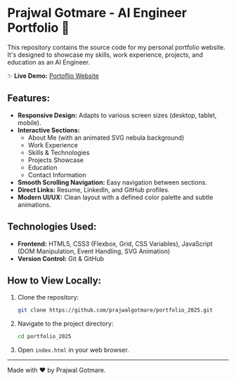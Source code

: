 # Prajwal Gotmare - AI Engineer Portfolio 🚀

This repository contains the source code for my personal portfolio website. It's designed to showcase my skills, work experience, projects, and education as an AI Engineer.

✨ **Live Demo:** [Portoflio Website](https://prajwal-gotmare.netlify.app/)

## Features:

* **Responsive Design:** Adapts to various screen sizes (desktop, tablet, mobile).
* **Interactive Sections:**
  * About Me (with an animated SVG nebula background)
  * Work Experience
  * Skills & Technologies
  * Projects Showcase
  * Education
  * Contact Information
* **Smooth Scrolling Navigation:** Easy navigation between sections.
* **Direct Links:** Resume, LinkedIn, and GitHub profiles.
* **Modern UI/UX:** Clean layout with a defined color palette and subtle animations.

## Technologies Used:

* **Frontend:** HTML5, CSS3 (Flexbox, Grid, CSS Variables), JavaScript (DOM Manipulation, Event Handling, SVG Animation)
* **Version Control:** Git & GitHub

## How to View Locally:

1. Clone the repository:
   ```bash
   git clone https://github.com/prajwalgotmare/portfolio_2025.git
   ```
2. Navigate to the project directory:
   ```bash
   cd portfolio_2025
   ```
3. Open `index.html` in your web browser.

---

Made with ❤️ by Prajwal Gotmare.
